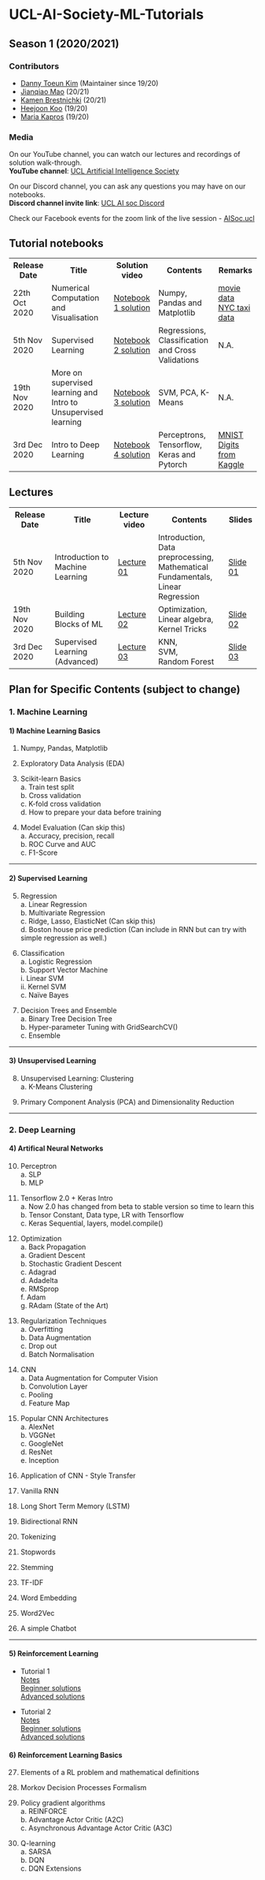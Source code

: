 # UCL-AI-Society-ML-Tutorials
## Season 1 (2020/2021)

### Contributors
- [Danny Toeun Kim](https://github.com/kimdanny) (Maintainer since 19/20)
- [Jianqiao Mao](https://github.com/JianqiaoMao) (20/21)
- [Kamen Brestnichki](https://github.com/KamenB) (20/21)
- [Heejoon Koo](https://github.com/hee9joon) (19/20)
- [Maria Kapros](https://github.com/karyam) (19/20)

### Media
On our YouTube channel, you can watch our lectures and recordings of solution walk-through.    
**YouTube channel**: [UCL Artificial Intelligence Society](https://www.youtube.com/channel/UC-5Whp878nPjOqKaL0tsDoA)  

On our Discord channel, you can ask any questions you may have on our notebooks.  
**Discord channel invite link**: [UCL AI soc Discord](https://discord.gg/Hh9EVw2RGP)

Check our Facebook events for the zoom link of the live session - [AISoc.ucl](https://www.facebook.com/AISoc.ucl)

## Tutorial notebooks
<table>
  <tr>
    <th>Release Date</th>
    <th>Title</th>
    <th>Solution video</th>
    <th>Contents</th>
    <th>Remarks</th>  
  </tr>
  
  <tr>
    <td>22th Oct 2020</td>
    <td>Numerical Computation and Visualisation</td>
    <td> <a href="https://www.youtube.com/watch?v=Cj8rcFWsqg8">Notebook 1 solution</a> </td>
    <td>Numpy, Pandas and Matplotlib</td>
    <td> 
        <a href="https://www.kaggle.com/PromptCloudHQ/imdb-data">movie data</a> <br>
        <a href="https://www.kaggle.com/c/nyc-taxi-trip-duration/data">NYC taxi data</a> 
    </td>
  </tr>
  
  <tr>
    <td>5th Nov 2020</td>
    <td>Supervised Learning</td>
    <td> <a href="https://www.youtube.com/watch?v=TPp6HDnYUfg">Notebook 2 solution</a> </td>
    <td>Regressions, Classification and Cross Validations </td>
    <td> 
        N.A. 
    </td>
  </tr>
  
  <tr>
    <td>19th Nov 2020</td>
    <td>More on supervised learning and Intro to Unsupervised learning</td>
    <td> <a href="https://www.youtube.com/watch?v=P1p3qJS_mHw">Notebook 3 solution</a> </td>
    <td> SVM, PCA, K-Means </td>
    <td> 
        N.A.
    </td>
  </tr>
  
  <tr>
    <td>3rd Dec 2020</td>
    <td>Intro to Deep Learning</td>
    <td> <a href="https://www.youtube.com/watch?v=6jgCuI143T0">Notebook 4 solution</a> </td>
    <td> Perceptrons, Tensorflow, Keras and Pytorch </td>
    <td> 
        <a href="https://www.kaggle.com/c/digit-recognizer/data">MNIST Digits from Kaggle</a> 
    </td>
  </tr>
    
</table>


## Lectures

<table>
  <tr>
    <th>Release Date</th>
    <th>Title</th>
    <th>Lecture video</th>
    <th>Contents</th>
    <th>Slides</th>  
  </tr>
  
  <tr>
    <td>5th Nov 2020</td>
    <td>Introduction to Machine Learning</td>
    <td> <a href="https://youtu.be/xgSX0kFxUzo"> Lecture 01 </a> </td>
    <td> Introduction, <br> Data preprocessing, <br> Mathematical Fundamentals, <br> Linear Regression </td>
    <td> <a href="https://github.com/UCLAIS/Machine-Learning-Tutorials/blob/master/lecture_slides/01 Intro to ML.pdf"> Slide 01 </a> </td>
  </tr>
  
  <tr>
    <td>19th Nov 2020</td>
    <td> Building Blocks of ML </td>
    <td> <a href="https://www.youtube.com/watch?v=7jX3TAL16og"> Lecture 02 </a> </td>
    <td> Optimization, <br> Linear algebra, <br> Kernel Tricks </td>
    <td> <a href="https://github.com/UCLAIS/Machine-Learning-Tutorials/blob/master/lecture_slides/02 Building Blocks of ML.pdf"> Slide 02 </a> </td>
  </tr>
  
  <tr>
    <td>3rd Dec 2020</td>
    <td> Supervised Learning (Advanced) </td>
    <td> <a href="https://www.youtube.com/watch?v=Bi5fH_Vq_Uw"> Lecture 03 </a> </td>
    <td> KNN, <br> SVM, <br> Random Forest </td>
    <td> <a href="example.com"> Slide 03 </a> </td>
  </tr>
    
</table>

## Plan for Specific Contents (subject to change)

### 1. Machine Learning
#### 1) Machine Learning Basics
1.	Numpy, Pandas, Matplotlib  

2.	Exploratory Data Analysis (EDA)  

3.	Scikit-learn Basics  
    a.	Train test split  
    b.	Cross validation  
    c.	K-fold cross validation  
    d.	How to prepare your data before training  

4.	Model Evaluation (Can skip this)  
    a.	Accuracy, precision, recall    
    b.	ROC Curve and AUC  
    c.	F1-Score  

---

#### 2) Supervised Learning
5.	Regression  
    a.	Linear Regression  
    b.	Multivariate Regression  
    c.	Ridge, Lasso, ElasticNet (Can skip this)  
    d.	Boston house price prediction (Can include in RNN but can try with simple regression as well.)  

6.	Classification  
    a.	Logistic Regression  
    b.	Support Vector Machine  
        i.	Linear SVM  
        ii.	Kernel SVM  
    c.	Naïve Bayes  

7.	Decision Trees and Ensemble  
    a.	Binary Tree Decision Tree  
    b.	Hyper-parameter Tuning with GridSearchCV()  
    c.	Ensemble  

---

#### 3) Unsupervised Learning
8.	Unsupervised Learning: Clustering  
    a.	K-Means Clustering
    
9. Primary Component Analysis (PCA) and Dimensionality Reduction

---

### 2. Deep Learning
#### 4) Artifical Neural Networks
10.	Perceptron  
    a.	SLP  
    b.	MLP  
    
11.	Tensorflow 2.0 + Keras Intro  
    a.	Now 2.0 has changed from beta to stable version so time to learn this  
    b.	Tensor Constant, Data type, LR with Tensorflow  
    c.	Keras Sequential, layers, model.compile()  

12.	Optimization  
    a.  Back Propagation  
    a.	Gradient Descent  
    b.	Stochastic Gradient Descent  
    c.	Adagrad  
    d.	Adadelta  
    e.	RMSprop  
    f.	Adam  
    g.	RAdam (State of the Art)  
    
13.	Regularization Techniques  
    a.  Overfitting  
    b.	Data Augmentation  
    c.	Drop out  
    d. 	Batch Normalisation  
    
14.	CNN  
    a.	Data Augmentation for Computer Vision  
    b.	Convolution Layer  
    c.	Pooling  
    d.	Feature Map  
    
15.	Popular CNN Architectures  
    a.  AlexNet  
    b.	VGGNet  
    c.	GoogleNet  
    d.	ResNet  
    e.	Inception

16.	Application of CNN - Style Transfer 

17. Vanilla RNN  

18.	Long Short Term Memory (LSTM)  

19.	Bidirectional RNN  

20. Tokenizing  

21. Stopwords  

22. Stemming  

23. TF-IDF  

24.	Word Embedding  

25.	Word2Vec  

26.	A simple Chatbot   

---

#### 5) Reinforcement Learning
 * Tutorial 1  
    [Notes](https://colab.research.google.com/drive/1ggwbW__i3ZLDKfmoqYQpjtM955FSJZ9C)   
    [Beginner solutions](https://colab.research.google.com/drive/1zSuitT_KMcMlwRhwd54q4IgG01suSn6f)  
    [Advanced solutions]()
    
 * Tutorial 2  
    [Notes]()   
    [Beginner solutions]()  
    [Advanced solutions]()  
    
#### 6) Reinforcement Learning Basics

27. Elements of a RL problem and mathematical definitions
28. Morkov Decision Processes Formalism
29.	Policy gradient algorithms  
    a.	REINFORCE  
    b.	Advantage Actor Critic (A2C)  
    c.	Asynchronous Advantage Actor Critic (A3C)  
    
30. Q-learning  
    a.	SARSA  
    b.	DQN  
    c.	DQN Extensions  

